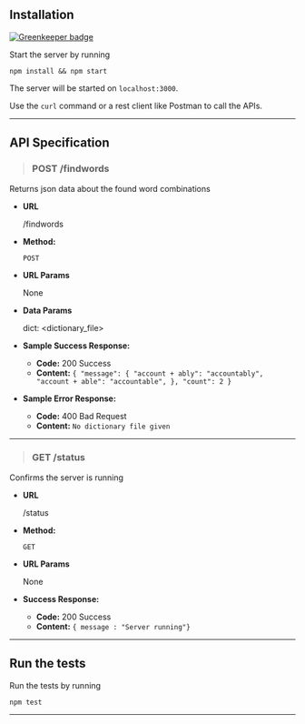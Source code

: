 ## Installation

[![Greenkeeper badge](https://badges.greenkeeper.io/jerilseb/solution.svg)](https://greenkeeper.io/)

Start the server by running

    npm install && npm start

The server will be started on ```localhost:3000```.

Use the ```curl``` command or a rest client like Postman to call the APIs.


------

## API Specification

> ### POST /findwords
  Returns json data about the found word combinations

* **URL**

  /findwords

* **Method:**

  `POST`
  
*  **URL Params**

   None

* **Data Params**

  dict: <dictionary_file>

* **Sample Success Response:**

  * **Code:** 200 Success
   * **Content:** `{
    "message": {
        "account + ably": "accountably",
        "account + able": "accountable",
    },
    "count": 2
}`
 
* **Sample Error Response:**

  * **Code:** 400 Bad Request
  *  **Content:** `No dictionary file given`

----

> ### GET /status
  Confirms the server is running

* **URL**

  /status

* **Method:**

  `GET`
  
*  **URL Params**

   None


* **Success Response:**

  * **Code:** 200 Success
   * **Content:** `{ message : "Server running"}`
 

----

## Run the tests

Run the tests by running

    npm test

----
